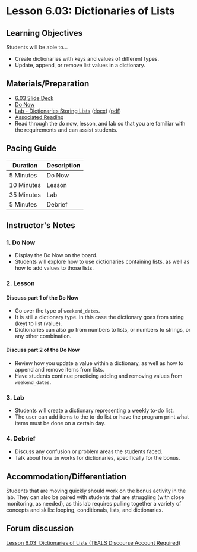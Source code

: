 # Lesson 6.03: Dictionaries of Lists

## Learning Objectives

Students will be able to...

* Create dictionaries with keys and values of different types.
* Update, append, or remove list values in a dictionary.

## Materials/Preparation

* [6.03 Slide Deck](https://github.com/TEALSK12/2nd-semester-introduction-to-computer-science/raw/master/units/3_unit/slidedecks/Intro%20Python%206.03%20TEALS.pptx)
* [Do Now][]
* [Lab - Dictionaries Storing Lists][] ([docx][]) ([pdf][])
* [Associated Reading](https://tealsk12.github.io/2nd-semester-introduction-to-computer-science/readings.md#associatedreadings/6.3)
* Read through the do now, lesson, and lab so that you are familiar with the requirements and can assist students.

## Pacing Guide

| **Duration**   | **Description** |
| ---------- | ----------- |
| 5 Minutes  | Do Now      |
| 10 Minutes | Lesson      |
| 35 Minutes | Lab         |
| 5 Minutes | Debrief     |

## Instructor's Notes

### 1. Do Now

* Display the Do Now on the board.
* Students will explore how to use dictionaries containing lists, as well as how to add values to those lists.

### 2. Lesson

#### Discuss part 1 of the Do Now

* Go over the type of `weekend_dates`.
* It is still a dictionary type. In this case the dictionary goes from string (key) to list (value).
* Dictionaries can also go from numbers to lists, or numbers to strings, or any other combination.

#### Discuss part 2 of the Do Now

* Review how you update a value within a dictionary, as well as how to append and remove items from lists.
* Have students continue practicing adding and removing values from `weekend_dates`.  

### 3. Lab

* Students will create a dictionary representing a weekly to-do list.
* The user can add items to the to-do list or have the program print what items must be done on a certain day.

### 4. Debrief

* Discuss any confusion or problem areas the students faced.
* Talk about how `in` works for dictionaries, specifically for the bonus.

## Accommodation/Differentiation

Students that are moving quickly should work on the bonus activity in the lab. They can also be paired with students that are struggling (with close monitoring, as needed), as this lab requires pulling together a variety of concepts and skills: looping, conditionals, lists, and dictionaries.

## Forum discussion

[Lesson 6.03: Dictionaries of Lists (TEALS Discourse Account Required)](https://forums.tealsk12.org/c/2nd-semester-unit-6-dictionaries/lesson-6-03-dictionaries-of-lists)

[Do Now]: do_now.md
[Lab - Dictionaries Storing Lists]: lab.md
[pdf]: https://github.com/TEALSK12/2nd-semester-introduction-to-computer-science/raw/master/units/6_unit/03_lesson/lab.pdf
[docx]: https://github.com/TEALSK12/2nd-semester-introduction-to-computer-science/raw/master/units/6_unit/03_lesson/lab.docx
